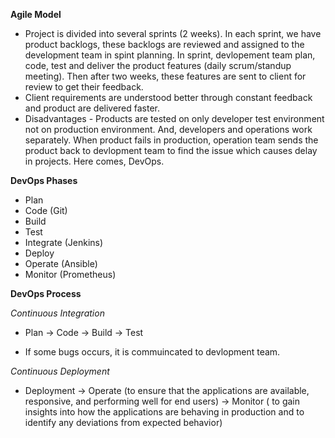 **Agile Model**

- Project is divided into several sprints (2 weeks). In each sprint, we have product backlogs, these backlogs are reviewed and assigned to the development team in spint planning. In  sprint, devlopement team plan, code, test and deliver the product features (daily scrum/standup meeting). Then after two weeks, these features are sent to client for review to get their feedback. 
- Client requirements are understood better through constant feedback and product are delivered faster.
- Disadvantages - Products are tested on only developer test environment not on production environment. And, developers and operations work separately. When product fails in production, operation team sends the product back to devlopment team to find the issue which causes delay in projects. Here comes, DevOps.

**DevOps Phases**

- Plan
- Code (Git)
- Build
- Test
- Integrate (Jenkins)
- Deploy
- Operate (Ansible)
- Monitor (Prometheus)

**DevOps Process**

*Continuous Integration*

- Plan -> Code -> Build -> Test

- If some bugs occurs, it is commuincated to devlopment team.

*Continuous Deployment*

- Deployment -> Operate (to ensure that the applications are available, responsive, and performing well for end users) -> Monitor ( to gain insights into how the applications are behaving in production and to identify any deviations from expected behavior)
